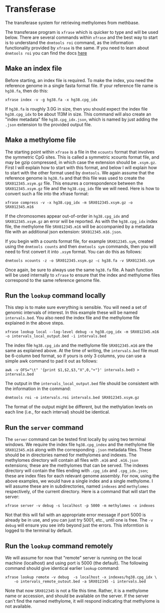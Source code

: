 # Transferase
The transferase system for retrieving methylomes from methbase.

The transferase program is `xfrase` which is quicker to type and will
be used below. There are several commands within `xfrase` and the best way to
start is to understand the `dnmtools roi` command, as the information
functionality provided by `xfrase` is the same. If you need to learn
about `dnmtools roi` you can find the docs
[here](https://dnmtools.readthedocs.io/en/latest/roi/)

## Make an index file

Before starting, an index file is required. To make the index, you
need the reference genome in a single fasta format file. If your
reference file name is `hg38.fa`, then do this:
```console
xfrase index -v -g hg38.fa -x hg38.cpg_idx
```
If `hg38.fa` is roughly 3.0G in size, then you should expect the index
file `hg38.cpg_idx` to be about 113M in size. This command will also
create an "index metadata" file `hg38.cpg_idx.json`, which is named by
just adding the `.json` extension to the provided output file.

## Make a methylome file

The starting point within `xfrase` is a file in the `xcounts` format that
involves the symmetric CpG sites. This is called a symmetric xcounts
format file, and may be gzip compressed, in which case the extension
should be `.xsym.gz`. First I will explain how to start with this
format, and below I will explain how to start with the other format
used by `dnmtools`. We again assume that the reference genome is
`hg38.fa` and that this file was used to create the
`SRX012345.xsym.gz` file. This ensures a correspondence between the
`SRX012345.xsym.gz` file and the `hg38.cpg_idx` file we will need.
Here is how to convert such a file into the xfrase format:

```console
xfrase compress -v -x hg38.cpg_idx -m SRX012345.xsym.gz -o SRX012345.m16
```

If the chromosomes appear out-of-order in `hg38.cpg_idx` and
`SRX012345.xsym.gz` an error will be reported. As with the `hg38.cpg_idx`
index file, the methylome file `SRX012345.m16` will be accompanied by
a metadata file with an additional json extension: `SRX012345.m16.json`.

If you begin with a counts format file, for example `SRX012345.sym`,
created using the `dnmtools counts` and then `dnmtools sym` commands,
then you will need to first convert it into `.xsym` format. You can do
this as follows:
```console
dnmtools xcounts -z -o SRX012345.xsym.gz -c hg38.fa -v SRX012345.sym
```
Once again, be sure to always use the same `hg38.fa` file.  A hash
function will be used internally to `xfrase` to ensure that the index
and methylome files correspond to the same reference genome file.

## Run the `lookup` command locally

This step is to make sure everything is sensible. You will need a set
of genomic intervals of interest. In this example these will be named
`intervals.bed`. You also need the index file and the methylome file
explained in the above steps.
```console
xfrase lookup local --log-level debug -x hg38.cpg_idx -m SRX012345.m16 -o intervals_local_output.bed -i intervals.bed
```
The index file `hg38.cpg_idx` and the methylome file `SRX012345.m16`
are the same as explained above. At the time of writing, the
`intervals.bed` file must be 6-column bed format, so if yours is only
3 columns, you can use a simple awk command to pad it out as follows:
```console
awk -v OFS="\t" '{print $1,$2,$3,"X",0,"+"}' intervals.bed3 > intervals.bed
```

The output in the `intervals_local_output.bed` file should be
consistent with the information in the command:

```console
dnmtools roi -o intervals.roi intervals.bed SRX012345.xsym.gz
```
The format of the output might be different, but the methylation
levels on each line (i.e., for each interval) should be identical.

## Run the `server` command

The `server` command can be tested first locally by using two terminal
windows. We require the index file `hg38.cpg_index` and the methylome
file `SRX012345.m16` along with the corresponding `.json` metadata
files. These should be in directories named for methylomes and
indexes. The methylomes directory will contain all files with `.m16`
and `.m16.json` extensions; these are the methylomes that can be
served. The indexes directory will contain the files ending with
`.cpg_idx` and `.cpg_idx.json`; these are index files for each
relevant genome assembly. For now, using the above examples, we
would have a single index and a single methylome. I will assume these
are in subdirectories, named `indexes` and `methylomes` respectively,
of the current directory. Here is a command that will start the server:

```console
xfrase server -v debug -s localhost -p 5000 -m methylomes -x indexes
```
Not that this will fail with an appropriate error message if port 5000
is already be in use, and you can just try 5001, etc., until one is
free. The `-v debug` will ensure you see info beyond just the errors. This
informtion is logged to the terminal by default.

## Run the `lookup` command remotely

We will assume for now that "remote" server is running on the local
machine (localhost) and using port is 5000 (the default). The
following command should give identical earlier `lookup` command:

```console
xfrase lookup remote -v debug  -s localhost -x indexes/hg38.cpg_idx \
    -o intervals_remote_outout.bed -a SRX012345 -i intervals.bed
```
Note that now `SRX012345` is not a file this time. Rather, it is a
methylome name or accession, and should be available on the server. If
the server can't find the named methylome, it will respond indicating
that methylome is not available.
